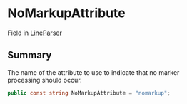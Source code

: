# NoMarkupAttribute

Field in [LineParser](yarn.markup.lineparser.md)

## Summary

The name of the attribute to use to indicate that no marker\
processing should occur.

```csharp
public const string NoMarkupAttribute = "nomarkup";
```
